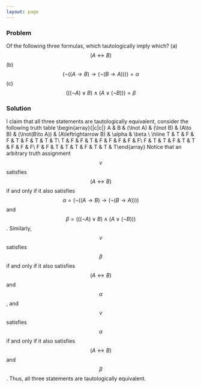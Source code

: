 ```yaml
---
layout: page
---
```

### Problem
Of the following three formulas, which tautologically imply which?
(a) $$(A\leftrightarrow B)$$
(b) $$(\lnot((A\to B)\to (\lnot(B\to A)))) = \alpha$$
(c) $$(((\lnot A)\lor B)\land (A\lor (\lnot B))) = \beta$$
### Solution
I claim that all three statements are tautologically equivalent, consider the following truth table
\begin{array}{|c|c|}
A & B & (\lnot A) & (\lnot B) & (A\to B) & (\lnot(B\to A)) & (A\leftrightarrow B) & \alpha & \beta \\
\hline
T & T & F & F & T & F & T & T & T\\
T & F & F & T & F & F & F & F & F\\
F & T & T & F & T & T & F & F & F\\
F & F & T & T & T & F & T & T & T\end{array}
Notice that an arbitrary truth assignment $$v$$ satisfies $$(A\leftrightarrow B)$$ if and only if it also satisfies $$\alpha=(\lnot((A\to B)\to (\lnot(B\to A))))$$ and $$\beta = (((\lnot A)\lor B)\land (A\lor (\lnot B)))$$. Similarly, $$v$$ satisfies $$\beta$$ if and only if it also satisfies $$(A\leftrightarrow B)$$ and $$\alpha$$, and $$v$$ satisfies $$\alpha$$ if and only if it also satisfies $$(A\leftrightarrow B)$$ and $$\beta$$. Thus, all three statements are tautologically equivalent.
